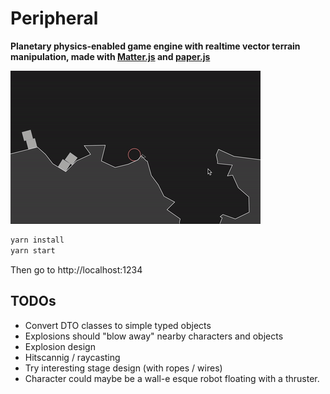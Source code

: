 # Peripheral

**Planetary physics-enabled game engine with realtime vector terrain manipulation, made with [Matter.js](https://github.com/liabru/matter-js) and [paper.js](https://github.com/paperjs/paper.js/)**

![screencast](screencast.gif)

```bash
yarn install
yarn start
```

Then go to http://localhost:1234

## TODOs

- Convert DTO classes to simple typed objects
- Explosions should "blow away" nearby characters and objects
- Explosion design
- Hitscannig / raycasting
- Try interesting stage design (with ropes / wires)
- Character could maybe be a wall-e esque robot floating with a thruster.